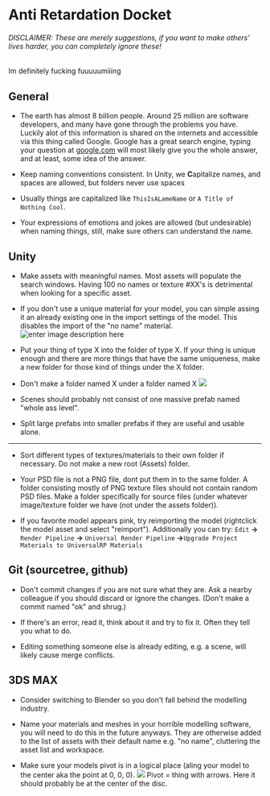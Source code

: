 
# Anti Retardation Docket

###### DISCLAIMER: These are merely suggestions, if you want to make others' lives harder, you can completely ignore these!
Im definitely fucking fuuuuumiiing

## General

- The earth has almost 8 billion people. Around 25 million are software developers, and many have gone through the problems you have. Luckily alot of this information is shared on the internets and accessible via this thing called Google. Google has a great search engine, typing your question at [google.com](google.com) will most likely give you the whole answer, and at least, some idea of the answer.

- Keep naming conventions consistent. In Unity, we **C**apitalize names, and spaces are allowed, but folders never use spaces

- Usually things are capitalized like `ThisIsALameName` or `A Title of Nothing Cool`.

- Your expressions of emotions and jokes are allowed (but undesirable) when naming things, still, make sure others can understand the name.

## Unity

- Make assets with meaningful names. Most assets will populate the search windows. Having 100 no names or texture #XX's is detrimental when looking for a specific asset.
- If you don't use a unique material for your model, you can simple assing it an already existing one in the import settings of the model. This disables the import of the "no name" material.
![enter image description here](https://i.imgur.com/2MPtrrp.png)

- Put your thing of type X into the folder of type X. If your thing is unique enough and there are more things that have the same uniqueness, make a new folder for those kind of things under the X folder.

- Don't make a folder named X under a folder named X
![](https://i.imgur.com/JhYeG6C.png) 

- Scenes should probably not consist of one massive prefab named "whole ass level".

- Split large prefabs into smaller prefabs if they are useful and usable alone.

---

- Sort different types of textures/materials to their own folder if necessary. Do not make a new root (Assets) folder.

- Your PSD file is not a PNG file, dont put them in to the same folder. A folder consisting mostly of PNG texture files should not contain random PSD files. Make a folder specifically for source files (under whatever image/texture folder we have (not under the assets folder)).

- If you favorite model appears pink, try reimporting the model (rightclick the model asset and select "reimport"). Additionally you can try: `Edit` **->** `Render Pipeline` **->** `Universal Render Pipeline` **->**`Upgrade Project Materials to UniversalRP Materials`

## Git (sourcetree, github)

- Don't commit changes if you are not sure what they are. Ask a nearby colleague if you should discard or ignore the changes. (Don't make a commit named "ok" and shrug.)

- If there's an error, read it, think about it and try to fix it. Often they tell you what to do.

- Editing something someone else is already editing, e.g. a scene, will likely cause merge conflicts.

## 3DS MAX

- Consider switching to Blender so you don't fall behind the modelling industry.

- Name your materials and meshes in your horrible modelling software, you will need to do this in the future anyways. They are otherwise added to the list of assets with their default name e.g. "no name", cluttering the asset list and workspace.

- Make sure your models pivot is in a logical place (aling your model to the center aka the point at 0, 0, 0).
  ![](https://i.imgur.com/NPSnZvx.png)
  Pivot = thing with arrows. Here it should probably be at the center of the disc.

